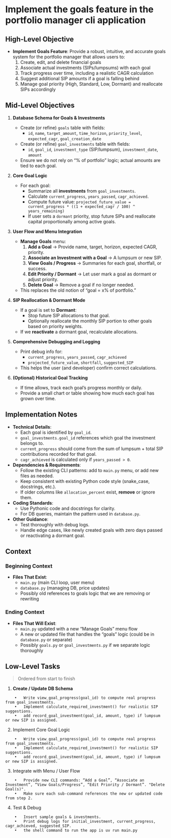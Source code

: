 # Implement the goals feature in the portfolio manager cli application

## High-Level Objective

- **Implement Goals Feature**: Provide a robust, intuitive, and accurate goals system for the portfolio manager that allows users to:
  1. Create, edit, and delete financial goals
  2. Associate actual investments (SIPs/lumpsums) with each goal
  3. Track progress over time, including a realistic CAGR calculation
  4. Suggest additional SIP amounts if a goal is falling behind
  5. Manage goal priority (High, Standard, Low, Dormant) and reallocate SIPs accordingly

## Mid-Level Objectives

1. **Database Schema for Goals & Investments**  
   - Create (or refine) `goals` table with fields:
     - `id`, `name`, `target_amount`, `time_horizon`, `priority_level`, `expected_cagr`, `goal_creation_date`
   - Create (or refine) `goal_investments` table with fields:
     - `id`, `goal_id`, `investment_type` (SIP/lumpsum), `investment_date`, `amount`
   - Ensure we do not rely on “% of portfolio” logic; actual amounts are tied to each goal.

2. **Core Goal Logic**  
   - For each goal:
     - Summarize all **investments** from `goal_investments`.
     - Calculate `current_progress`, `years_passed`, `cagr_achieved`.
     - Compute future value: `projected_future_value = current_progress * ((1 + expected_cagr / 100) ^ years_remaining)`
     - If user sets a `dormant` priority, stop future SIPs and reallocate capital proportionally among active goals.

3. **User Flow and Menu Integration**  
   - **Manage Goals** menu:
     1. **Add a Goal** → Provide name, target, horizon, expected CAGR, priority.
     2. **Associate an Investment with a Goal** → A lumpsum or new SIP.
     3. **View Goals / Progress** → Summaries for each goal, shortfall, or success.
     4. **Edit Priority / Dormant** → Let user mark a goal as dormant or adjust priority.
     5. **Delete Goal** → Remove a goal if no longer needed.
   - This replaces the old notion of “goal = x% of portfolio.”

4. **SIP Reallocation & Dormant Mode**  
   - If a goal is set to **Dormant**:
     - Stop future SIP allocations to that goal.
     - Optionally reallocate the monthly SIP portion to other goals based on priority weights.
   - If we **reactivate** a dormant goal, recalculate allocations.

5. **Comprehensive Debugging and Logging**  
   - Print debug info for:
     - `current_progress`, `years_passed`, `cagr_achieved`
     - `projected_future_value`, `shortfall`, `suggested_SIP`
   - This helps the user (and developer) confirm correct calculations.

6. **(Optional) Historical Goal Tracking**  
   - If time allows, track each goal’s progress monthly or daily.  
   - Provide a small chart or table showing how much each goal has grown over time.

## Implementation Notes

- **Technical Details**:
  - Each goal is identified by `goal_id`.
  - `goal_investments.goal_id` references which goal the investment belongs to.
  - `current_progress` should come from the sum of lumpsum + total SIP contributions recorded for that goal.
  - `cagr_achieved` is calculated only if `years_passed > 0`.
- **Dependencies & Requirements**:
  - Follow the existing CLI patterns: add to `main.py` menu, or add new files as needed.
  - Keep consistent with existing Python code style (snake_case, docstrings, etc.).
  - If older columns like `allocation_percent` exist, **remove** or ignore them.
- **Coding Standards**:
  - Use Pythonic code and docstrings for clarity.
  - For DB queries, maintain the pattern used in `database.py`.
- **Other Guidance**:
  - Test thoroughly with debug logs.
  - Handle edge cases, like newly created goals with zero days passed or reactivating a dormant goal.

## Context

### Beginning Context

- **Files That Exist**:
  - `main.py` (main CLI loop, user menu)
  - `database.py` (managing DB, price updates)
  - Possibly old references to goals logic that we are removing or rewriting

### Ending Context

- **Files That Will Exist**:
  - `main.py` updated with a new “Manage Goals” menu flow
  - A new or updated file that handles the “goals” logic (could be in `database.py` or separate)
  - Possibly `goals.py` or `goal_investments.py` if we separate logic thoroughly

## Low-Level Tasks
> Ordered from start to finish

1. **Create / Update DB Schema**
```aider
	•	Write view_goal_progress(goal_id) to compute real progress from goal_investments.
	•	Implement calculate_required_investment() for realistic SIP suggestions.
	•	add record_goal_investment(goal_id, amount, type) if lumpsum or new SIP is assigned.
```
2.	Implement Core Goal Logic
```aider
	•	Write view_goal_progress(goal_id) to compute real progress from goal_investments.
	•	Implement calculate_required_investment() for realistic SIP suggestions.
	•	add record_goal_investment(goal_id, amount, type) if lumpsum or new SIP is assigned.
```
3.	Integrate with Menu / User Flow
```aider
	•	Provide new CLI commands: “Add a Goal”, “Associate an Investment”, “View Goals/Progress”, “Edit Priority / Dormant”. "Delete Goal(s)".
	•	Make sure each sub-command references the new or updated code from step 2.
```
4.	Test & Debug
```aider
	•	Insert sample goals & investments.
	•	Print debug logs for initial_investment, current_progress, cagr_achieved, suggested_SIP.
	•	the shell command to run the app is uv run main.py
```
